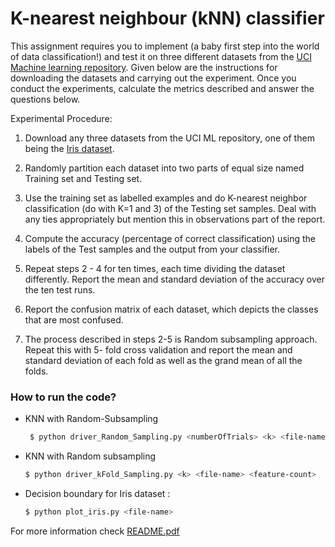 # K-nearest neighbour (kNN) classifier 
This assignment requires you to implement (a baby first
step into the world of data classification!) and test it on three different datasets from the [UCI
Machine learning repository]. Given below are the instructions
for downloading the datasets and carrying out the experiment. Once you conduct the
experiments, calculate the metrics described and answer the questions below.

Experimental Procedure:
1. Download any three datasets from the UCI ML repository, one of them being the [Iris
dataset].

2. Randomly partition each dataset into two parts of equal size named Training set and
Testing set.

3. Use the training set as labelled examples and do K-nearest neighbor classification (do
with K=1 and 3) of the Testing set samples. Deal with any ties appropriately but mention
this in observations part of the report.

4. Compute the accuracy (percentage of correct classification) using the labels of the Test
samples and the output from your classifier.

5. Repeat steps 2 - 4 for ten times, each time dividing the dataset differently. Report the
mean and standard deviation of the accuracy over the ten test runs.

6. Report the confusion matrix of each dataset, which depicts the classes that are most
confused.

7. The process described in steps 2-5 is Random subsampling approach. Repeat this with 5-
fold cross validation and report the mean and standard deviation of each fold as well as
the grand mean of all the folds.

[UCI Machine learning repository]:<http://archive.ics.uci.edu/ml/>
[Iris dataset]:<http://archive.ics.uci.edu/ml/datasets/Iris>


### How to run the code?
- KNN with Random-Subsampling
  ```sh
   $ python driver_Random_Sampling.py <numberOfTrials> <k> <file-name> <feature-count>
   ```
- KNN with Random subsampling
    ```sh
    $ python driver_kFold_Sampling.py <k> <file-name> <feature-count>
    ```
- Decision boundary for Iris dataset :
    ```sh
    $ python plot_iris.py <file-name> 
    ```

For more information check [README.pdf]

[README.pdf]: <https://github.com/prabhakar9885/Statistical-Methods-in-AI/blob/master/1%20KNN/Code/README.pdf>
